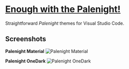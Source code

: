 # [Enough with the Palenight!](https://marketplace.visualstudio.com/items?itemName=Lebster.enough-with-the-palenight)

Straightforward *Palenight* themes for Visual Studio Code.

## Screenshots

**Palenight Material**
![Palenight Material](https://user-images.githubusercontent.com/44923609/145521891-b34bb11e-ea99-4609-9d5e-d60c76b2f2c2.png)

**Palenight OneDark**
![Palenight OneDark](https://user-images.githubusercontent.com/44923609/145521926-f51023d8-1784-46f7-9996-3206a3260f68.png)
